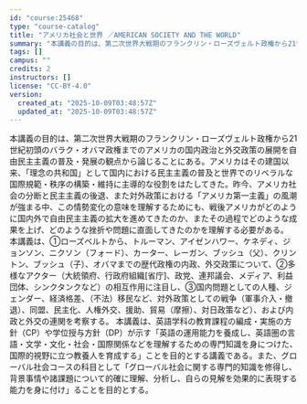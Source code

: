 ```yaml
---
id: "course:25468"
type: "course-catalog"
title: "アメリカ社会と世界 ／AMERICAN SOCIETY AND THE WORLD"
summary: "本講義の目的は、第二次世界大戦期のフランクリン・ローズヴェルト政権から21世紀初頭のバラク・オバマ政権までのアメリカの国内政治と外交政策の展開を自由民主主義の普及・発展の観点から論じることにある。アメリカはその建国以来、「理念の共和国」とし…"
tags: []
campus: ""
credits: 2
instructors: []
license: "CC-BY-4.0"
version:
  created_at: "2025-10-09T03:48:57Z"
  updated_at: "2025-10-09T03:48:57Z"
---
```

本講義の目的は、第二次世界大戦期のフランクリン・ローズヴェルト政権から21世紀初頭のバラク・オバマ政権までのアメリカの国内政治と外交政策の展開を自由民主主義の普及・発展の観点から論じることにある。アメリカはその建国以来、「理念の共和国」として国内における民主主義の普及と世界でのリベラルな国際規範・秩序の構築・維持に主導的な役割をはたしてきた。昨今、アメリカ社会の分断と民主主義の後退、また対外政策における「アメリカ第一主義」の風潮が強まる中、この情勢変化の意味を理解するためにも、戦後アメリカがどのように国内外で自由民主主義の拡大を進めてきたのか、またその過程でどのような成果を上げ、どのような挫折や問題に直面してきたのかを理解する必要がある。 本講義は、①ローズベルトから、トルーマン、アイゼンハワー、ケネディ、ジョンソン、ニクソン（フォード）、カーター、レーガン、ブッシュ（父）、クリントン、ブッシュ（子）、オバマまでの歴代政権の内政、外交政策について、②多様なアクター（大統領府、行政府組織[省庁]、政党、連邦議会、メディア、利益団体、シンクタンクなど）の相互作用に注目し、③国内問題としての人種、ジェンダー、経済格差、（不法）移民など、対外政策としての戦争（軍事介入・撤退）、同盟、民主化、人権外交、援助、貿易（摩擦）、対日政策など）、および内政と外交の連関を考察する。 本講義は、英語学科の教育課程の編成・実施の方針（CP）や学位授与方針（DP）が示す「英語の運用能力を養成し、英語圏の言語・文学・文化・社会・国際関係などを理解するための専門知識を身につけた、国際的視野に立つ教養人を育成する」ことを目的とする講義である。また、グローバル社会コースの科目として「グローバル社会に関する専門的知識を修得し、背景事情や諸課題について的確に理解、分析し、自らの見解を効果的に表現する能力を身に付け」ることを目的とする。
